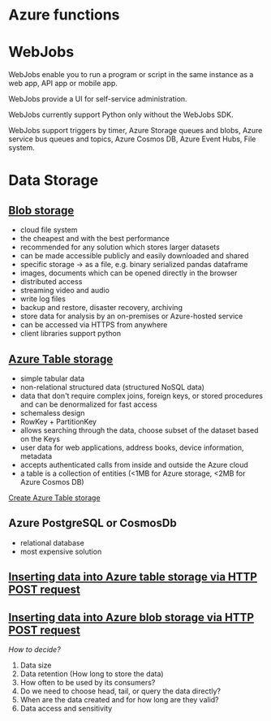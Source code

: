 # Azure functions

# WebJobs

WebJobs enable you to run a program or script in the same instance as a web app, API app or mobile app.

WebJobs provide a UI for self-service administration. 

WebJobs currently support Python only without the WebJobs SDK. 

WebJobs support triggers by timer, Azure Storage queues and blobs, Azure service bus queues and topics, Azure Cosmos DB, Azure Event Hubs, File system. 

# Data Storage

## [Blob storage][1]
* cloud file system
* the cheapest and with the best performance
* recommended for any solution which stores larger datasets
* can be made accessible publicly and easily downloaded and shared
* specific storage -> as a file, e.g. binary serialized pandas dataframe
* images, documents which can be opened directly in the browser
* distributed access
* streaming video and audio
* write log files
* backup and restore, disaster recovery, archiving
* store data for analysis by an on-premises or Azure-hosted service
* can be accessed via HTTPS from anywhere
* client libraries support python

## [Azure Table storage][2]
* simple tabular data
* non-relational structured data (structured NoSQL data)
* data that don't require complex joins, foreign keys, or stored procedures and can be denormalized for fast access
* schemaless design
* RowKey + PartitionKey
* allows searching through the data, choose subset of the dataset based on the Keys
* user data for web applications, address books, device information, metadata
* accepts authenticated calls from inside and outside the Azure cloud
* a table is a collection of entities (<1MB for Azure storage, <2MB for Azure Cosmos DB)

[Create Azure Table storage][5]

## Azure PostgreSQL or CosmosDb
* relational database
* most expensive solution

## [Inserting data into Azure table storage via HTTP POST request][3]
## [Inserting data into Azure blob storage via HTTP POST request][4]


*How to decide?*
1) Data size
2) Data retention (How long to store the data)
3) How often to be used by its consumers?
4) Do we need to choose head, tail, or query the data directly?
5) When are the data created and for how long are they valid?
6) Data access and sensitivity

[1]: https://docs.microsoft.com/en-us/azure/storage/blobs/storage-blobs-introduction
[2]: https://docs.microsoft.com/en-us/azure/storage/tables/table-storage-overview
[3]: https://docs.microsoft.com/en-us/rest/api/storageservices/insert-entity
[4]: https://docs.microsoft.com/en-us/rest/api/storageservices/put-blob
[5]: https://docs.microsoft.com/en-us/azure/storage/tables/table-storage-quickstart-portal